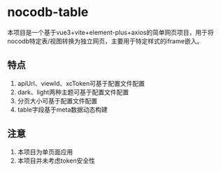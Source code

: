 # nocodb-table

本项目是一个基于vue3+vite+element-plus+axios的简单网页项目，用于将nocodb特定表/视图转换为独立网页，主要用于特定样式的iframe嵌入。

## 特点

1. apiUrl、viewId、xcToken可基于配置文件配置
2. dark、light两种主题可基于配置文件配置
3. 分页大小可基于配置文件配置
4. table字段基于meta数据动态构建

## 注意

1. 本项目为单页面应用
2. 本项目并未考虑token安全性
